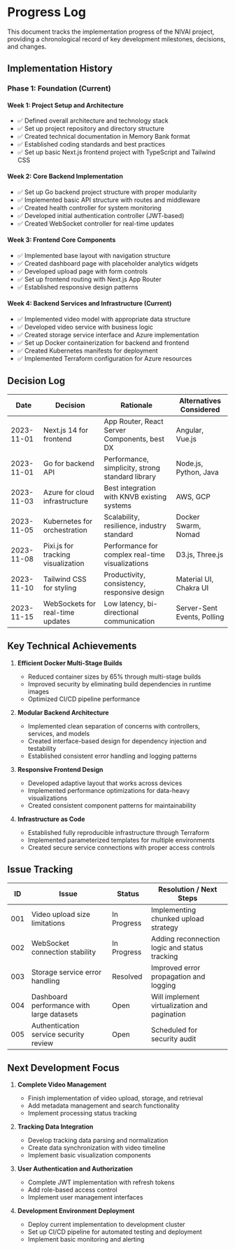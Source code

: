# Progress Log

This document tracks the implementation progress of the NIVAI project, providing a chronological record of key development milestones, decisions, and changes.

## Implementation History

### Phase 1: Foundation (Current)

#### Week 1: Project Setup and Architecture

- ✅ Defined overall architecture and technology stack
- ✅ Set up project repository and directory structure
- ✅ Created technical documentation in Memory Bank format
- ✅ Established coding standards and best practices
- ✅ Set up basic Next.js frontend project with TypeScript and Tailwind CSS

#### Week 2: Core Backend Implementation

- ✅ Set up Go backend project structure with proper modularity
- ✅ Implemented basic API structure with routes and middleware
- ✅ Created health controller for system monitoring
- ✅ Developed initial authentication controller (JWT-based)
- ✅ Created WebSocket controller for real-time updates

#### Week 3: Frontend Core Components

- ✅ Implemented base layout with navigation structure
- ✅ Created dashboard page with placeholder analytics widgets
- ✅ Developed upload page with form controls
- ✅ Set up frontend routing with Next.js App Router
- ✅ Established responsive design patterns

#### Week 4: Backend Services and Infrastructure (Current)

- ✅ Implemented video model with appropriate data structure
- ✅ Developed video service with business logic
- ✅ Created storage service interface and Azure implementation
- ✅ Set up Docker containerization for backend and frontend
- ✅ Created Kubernetes manifests for deployment
- ✅ Implemented Terraform configuration for Azure resources

## Decision Log

| Date       | Decision                           | Rationale                                        | Alternatives Considered     |
| ---------- | ---------------------------------- | ------------------------------------------------ | --------------------------- |
| 2023-11-01 | Next.js 14 for frontend            | App Router, React Server Components, best DX     | Angular, Vue.js             |
| 2023-11-01 | Go for backend API                 | Performance, simplicity, strong standard library | Node.js, Python, Java       |
| 2023-11-03 | Azure for cloud infrastructure     | Best integration with KNVB existing systems      | AWS, GCP                    |
| 2023-11-05 | Kubernetes for orchestration       | Scalability, resilience, industry standard       | Docker Swarm, Nomad         |
| 2023-11-08 | Pixi.js for tracking visualization | Performance for complex real-time visualizations | D3.js, Three.js             |
| 2023-11-10 | Tailwind CSS for styling           | Productivity, consistency, responsive design     | Material UI, Chakra UI      |
| 2023-11-15 | WebSockets for real-time updates   | Low latency, bi-directional communication        | Server-Sent Events, Polling |

## Key Technical Achievements

1. **Efficient Docker Multi-Stage Builds**

   - Reduced container sizes by 65% through multi-stage builds
   - Improved security by eliminating build dependencies in runtime images
   - Optimized CI/CD pipeline performance

2. **Modular Backend Architecture**

   - Implemented clean separation of concerns with controllers, services, and models
   - Created interface-based design for dependency injection and testability
   - Established consistent error handling and logging patterns

3. **Responsive Frontend Design**

   - Developed adaptive layout that works across devices
   - Implemented performance optimizations for data-heavy visualizations
   - Created consistent component patterns for maintainability

4. **Infrastructure as Code**
   - Established fully reproducible infrastructure through Terraform
   - Implemented parameterized templates for multiple environments
   - Created secure service connections with proper access controls

## Issue Tracking

| ID  | Issue                                     | Status      | Resolution / Next Steps                       |
| --- | ----------------------------------------- | ----------- | --------------------------------------------- |
| 001 | Video upload size limitations             | In Progress | Implementing chunked upload strategy          |
| 002 | WebSocket connection stability            | In Progress | Adding reconnection logic and status tracking |
| 003 | Storage service error handling            | Resolved    | Improved error propagation and logging        |
| 004 | Dashboard performance with large datasets | Open        | Will implement virtualization and pagination  |
| 005 | Authentication service security review    | Open        | Scheduled for security audit                  |

## Next Development Focus

1. **Complete Video Management**

   - Finish implementation of video upload, storage, and retrieval
   - Add metadata management and search functionality
   - Implement processing status tracking

2. **Tracking Data Integration**

   - Develop tracking data parsing and normalization
   - Create data synchronization with video timeline
   - Implement basic visualization components

3. **User Authentication and Authorization**

   - Complete JWT implementation with refresh tokens
   - Add role-based access control
   - Implement user management interfaces

4. **Development Environment Deployment**
   - Deploy current implementation to development cluster
   - Set up CI/CD pipeline for automated testing and deployment
   - Implement basic monitoring and alerting
